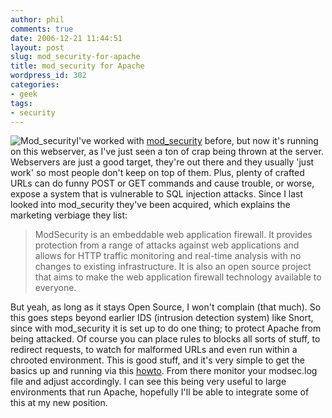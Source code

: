 ```yaml
---
author: phil
comments: true
date: 2006-12-21 11:44:51
layout: post
slug: mod_security-for-apache
title: mod_security for Apache
wordpress_id: 302
categories:
- geek
tags:
- security
---
```


![Mod_security](http://fak3r.com/wp-content/uploads/2006/12/mod_security.gif)I've worked with [mod_security](http://www.modsecurity.org/) before, but now it's running on this webserver, as I've just seen a ton of crap being thrown at the server.  Webservers are just a good target, they're out there and they usually 'just work' so most people don't keep on top of them.  Plus, plenty of crafted URLs can do funny POST or GET commands and cause trouble, or worse, expose a system that is vulnerable to SQL injection attacks.  Since I last looked into mod_security they've been acquired, which explains the marketing verbiage they list:


> ModSecurity is an embeddable web application firewall. It provides protection from a range of attacks against web applications and allows for HTTP traffic monitoring and real-time analysis with no changes to existing infrastructure.  It is also an open source project that aims to make the web application firewall technology available to everyone.


But yeah, as long as it stays Open Source, I won't complain (that much).  So this goes steps beyond earlier IDS (intrusion detection system) like Snort, since with mod_security it is set up to do one thing; to protect Apache from being attacked.  Of course you can place rules to blocks all sorts of stuff, to redirect requests, to watch for malformed URLs and even run within a chrooted environment.  This is good stuff, and it's very simple to get the basics up and running via this [howto](http://www.howtoforge.com/apache_mod_security).  From there monitor your modsec.log file and adjust accordingly.  I can see this being very useful to large environments that run Apache, hopefully I'll be able to integrate some of this at my new position.


> 
